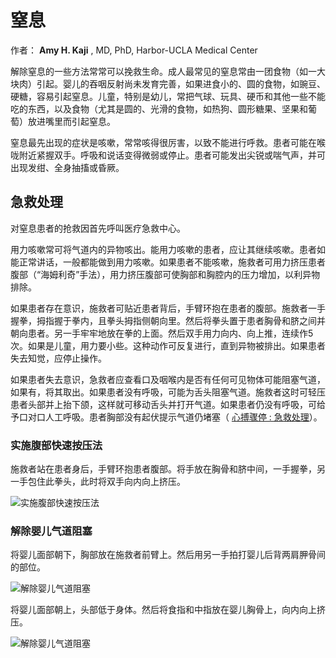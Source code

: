 # 窒息

作者： **Amy H. Kaji** , MD, PhD, Harbor-UCLA Medical Center



解除窒息的一些方法常常可以挽救生命。成人最常见的窒息常由一团食物（如一大块肉）引起。婴儿的吞咽反射尚未发育完善，如果进食小的、圆的食物，如豌豆、硬糖，容易引起窒息。儿童，特别是幼儿，常把气球、玩具、硬币和其他一些不能吃的东西，以及食物（尤其是圆的、光滑的食物，如热狗、圆形糖果、坚果和葡萄）放进嘴里而引起窒息。



窒息最先出现的症状是咳嗽，常常咳得很厉害，以致不能进行呼救。患者可能在喉咙附近紧握双手。呼吸和说话变得微弱或停止。患者可能发出尖锐或喘气声，并可出现发绀、全身抽搐或昏厥。

## 急救处理



对窒息患者的抢救因首先呼叫医疗急救中心。



用力咳嗽常可将气道内的异物咳出。能用力咳嗽的患者，应让其继续咳嗽。患者如能正常讲话，一般都能做到用力咳嗽。如果患者不能咳嗽，施救者可用力挤压患者腹部（“海姆利奇”手法），用力挤压腹部可使胸部和胸腔内的压力增加，以利异物排除。



如果患者存在意识，施救者可贴近患者背后，手臂环抱在患者的腹部。施救者一手握拳，拇指握于拳内，且拳头拇指侧朝向里。然后将拳头置于患者胸骨和脐之间并朝向患者。另一手牢牢地放在拳的上面。然后双手用力向内、向上推，连续作5次。如果是儿童，用力要小些。这种动作可反复进行，直到异物被排出。如果患者失去知觉，应停止操作。



如果患者失去意识，急救者应查看口及咽喉内是否有任何可见物体可能阻塞气道，如果有，将其取出。如果患者没有呼吸，可能为舌头阻塞气道。施救者这时可轻压患者头部并上抬下颌，这样就可移动舌头并打开气道。如果患者仍没有呼吸，可给予口对口人工呼吸。患者胸部没有起伏提示气道仍堵塞（ [心搏骤停 : 急救处理](https://www.msdmanuals.com/zh/home/injuries-and-poisoning/first-aid/cardiac-arrest#v829390_zh)）。



### 实施腹部快速按压法

施救者站在患者身后，手臂环抱患者腹部。将手放在胸骨和脐中间，一手握拳，另一手包住此拳头，此时将双手向内向上挤压。

![实施腹部快速按压法](https://tva1.sinaimg.cn/large/007S8ZIlly1ge4ndjsn84g305b06m74i.gif)









### 解除婴儿气道阻塞

将婴儿面部朝下，胸部放在施救者前臂上。然后用另一手拍打婴儿后背两肩胛骨间的部位。

![解除婴儿气道阻塞](https://tva1.sinaimg.cn/large/007S8ZIlly1ge4ndqg6fhg304705tglp.gif) 

将婴儿面部朝上，头部低于身体。然后将食指和中指放在婴儿胸骨上，向内向上挤压。

![解除婴儿气道阻塞](https://tva1.sinaimg.cn/large/007S8ZIlly1ge4ne69wlgg303h05nmx8.gif)